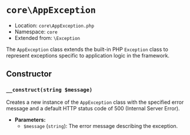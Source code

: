# `core\AppException`

- Location: `core\AppException.php`
- Namespace: `core`
- Extended from: `\Exception`

The `AppException` class extends the built-in PHP `Exception` class to represent exceptions specific to application
logic in the framework.

## Constructor

### `__construct(string $message)`

Creates a new instance of the `AppException` class with the specified error message and a default HTTP status code of
500 (Internal Server Error).

- **Parameters:**
    - `$message` (`string`): The error message describing the exception.

